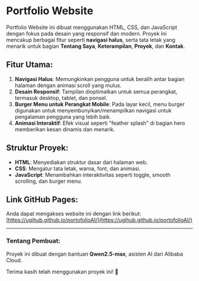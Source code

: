 
# Portfolio Website

Portfolio Website ini dibuat menggunakan HTML, CSS, dan JavaScript dengan fokus pada desain yang responsif dan modern. Proyek ini mencakup berbagai fitur seperti **navigasi halus**, serta tata letak yang menarik untuk bagian **Tentang Saya**, **Keterampilan**, **Proyek**, dan **Kontak**.

## Fitur Utama:
1. **Navigasi Halus**: Memungkinkan pengguna untuk beralih antar bagian halaman dengan animasi scroll yang mulus.
2. **Desain Responsif**: Tampilan dioptimalkan untuk semua perangkat, termasuk desktop, tablet, dan ponsel.
3. **Burger Menu untuk Perangkat Mobile**: Pada layar kecil, menu burger digunakan untuk menyembunyikan/menampilkan navigasi untuk pengalaman pengguna yang lebih baik.
4. **Animasi Interaktif**: Efek visual seperti "feather splash" di bagian hero memberikan kesan dinamis dan menarik.

## Struktur Proyek:
- **HTML**: Menyediakan struktur dasar dari halaman web.
- **CSS**: Mengatur tata letak, warna, font, dan animasi.
- **JavaScript**: Menambahkan interaktivitas seperti toggle, smooth scrolling, dan burger menu.

## Link GitHub Pages:
Anda dapat mengakses website ini dengan link berikut:  
[https://ugihub.github.io/portofolioAI/](https://ugihub.github.io/portofolioAI/)

---

### Tentang Pembuat:
Proyek ini dibuat dengan bantuan **Qwen2.5-max**, asisten AI dari Alibaba Cloud.

Terima kasih telah menggunakan proyek ini! 🚀
